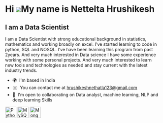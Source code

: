 Hi ![](https://user-images.githubusercontent.com/18350557/176309783-0785949b-9127-417c-8b55-ab5a4333674e.gif)My name is Nettelta Hrushikesh
===========================================================================================================================================

I am a Data Scientist
-------------------

I am a Data Scientist with strong educational background in statistics, mathematics and working broadly on excel. I've started learning to code in python, SQL and NOSQL. I've have been learning this program from past 2years. And very much interested in Data science I have some experience working with some personal projects. And very much interested to learn new tools and technologies as needed and stay current with the latest industry trends.

*   🌍  I'm based in India
*   ✉️  You can contact me at [hrushikeshnethatla123@gmail.com](mailto:hrushikeshnethatla123@gmail.com)
*   🤝  I'm open to collaborating on Data analyst, machine learning, NLP and deep learning Skills 
<p align="left">
<a href="https://www.python.org/" target="_blank" rel="noreferrer"><img src="https://raw.githubusercontent.com/danielcranney/readme-generator/main/public/icons/skills/python-colored.svg" width="36" height="36" alt="Python" /></a>
<a href="https://www.mysql.com/" target="_blank" rel="noreferrer"><img src="https://raw.githubusercontent.com/danielcranney/readme-generator/main/public/icons/skills/mysql-colored.svg" width="36" height="36" alt="MySQL" /></a>
<a href="https://www.mongodb.com/" target="_blank" rel="noreferrer"><img src="https://raw.githubusercontent.com/danielcranney/readme-generator/main/public/icons/skills/mongodb-colored.svg" width="36" height="36" alt="MongoDB" /></a>
</p>
